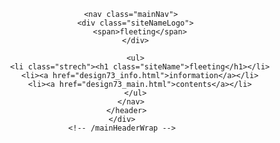 
<html lang="ja">
  <head>
    <meta name="GOOGLEBOT" content="NOINDEX,NOFOLLOW,NOARCHIVE" />
    <meta name="ROBOTS" content="NOARCHIVE,NOINDEX,NOFOLLOW" />
    <meta name="robots" content="noindex,nofollow,noarchive" />
    <meta http-equiv="cache-control" content="no-cache" />
    <meta charset="UTF-8" />
    <title>realize</title>
    <meta
      name="viewport"
      content="width=device-width, initial-scale=1.0, maximum-scale=1.0, minimum-scale=1.0"
    />
    <link
      rel="stylesheet"
      type="text/css"
      href="css/reset.css"
      media="screen"
    />
    <link
      rel="stylesheet"
      type="text/css"
      href="css/design73.css"
      media="screen"
    />
    <link rel="icon" type="image/png" href="img/design73_favicon.png" />
  </head>
  <body>
    <div class="mainHeaderWrap">
      <header class="mainHeader">
        <div class="headerInfo headerBottom">
          <span><!-- 文字装飾（下）はここに --></span>
        </div>
        <div class="headerInfo side headerLeft">
          <span><!-- 文字装飾（左）はここに --></span>
        </div>

        <nav class="mainNav">
          <div class="siteNameLogo">
            <span>fleeting</span>
          </div>

          <ul>
            <li class="strech"><h1 class="siteName">fleeting</h1></li>
            <li><a href="design73_info.html">information</a></li>
            <li><a href="design73_main.html">contents</a></li>
          </ul>
        </nav>
      </header>
    </div>
    <!-- /mainHeaderWrap -->
  </body>
</html>
